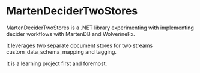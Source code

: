 # MartenDeciderTwoStores

MartenDeciderTwoStores is a .NET library experimenting with implementing decider workflows with MartenDB and WolverineFx.

It leverages two separate document stores for two streams custom_data_schema_mapping and tagging.

It is a learning project first and foremost.
